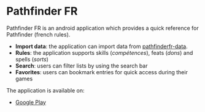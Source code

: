 # Pathfinder FR

Pathfinder FR is an android application which provides a quick reference for Pathfinder (french rules).

* **Import data**: the application can import data from [pathfinderfr-data](https://github.com/SvenWerlen/pathfinderfr-data).
* **Rules**: the application supports skills (_compétences_), feats (_dons_) and spells (_sorts_)
* **Search**: users can filter lists by using the search bar
* **Favorites**: users can bookmark entries for quick access during their games

The application is available on:
* [Google Play](https://play.google.com/store/apps/details?id=org.pathfinderfr)
